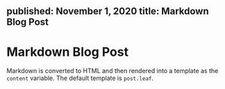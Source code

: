 published: November 1, 2020
title: Markdown Blog Post
---
#  Markdown Blog Post

Markdown is converted to HTML and then rendered into a template as the `content` variable. The default template is `post.leaf`.
